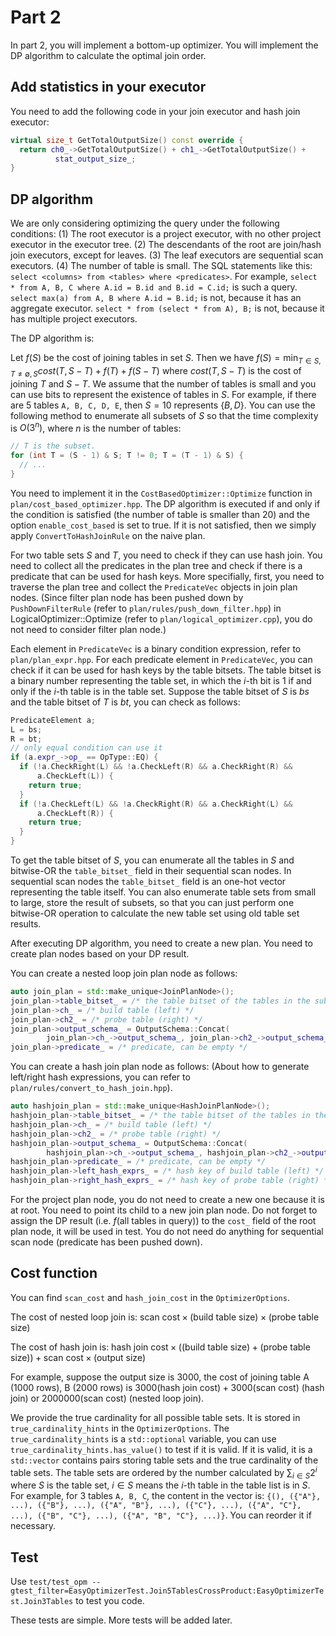 # Part 2

In part 2, you will implement a bottom-up optimizer. You will implement the DP algorithm to calculate the optimal join order.

## Add statistics in your executor

You need to add the following code in your join executor and hash join executor:

```cpp
virtual size_t GetTotalOutputSize() const override {
  return ch0_->GetTotalOutputSize() + ch1_->GetTotalOutputSize() +
          stat_output_size_;
}
```

## DP algorithm

We are only considering optimizing the query under the following conditions: (1) The root executor is a project executor, with no other project executor in the executor tree. (2) The descendants of the root are join/hash join executors, except for leaves. (3) The leaf executors are sequential scan executors. (4) The number of table is small. The SQL statements like this: `select <columns> from <tables> where <predicates>`. For example, `select * from A, B, C where A.id = B.id and B.id = C.id;` is such a query. `select max(a) from A, B where A.id = B.id;` is not, because it has an aggregate executor. `select * from (select * from A), B;` is not, because it has multiple project executors.

The DP algorithm is:

Let $f(S)$ be the cost of joining tables in set $S$. Then we have $f(S)=\min_{T\in S, T\neq \emptyset, S} cost(T, S-T)+f(T)+f(S-T)$ where $cost(T, S-T)$ is the cost of joining $T$ and $S-T$. We assume that the number of tables is small and you can use bits to represent the existence of tables in $S$. For example, if there are 5 tables `A, B, C, D, E`, then $S = 10$ represents $\{B, D\}$. You can use the following method to enumerate all subsets of $S$ so that the time complexity is $O(3^n)$, where $n$ is the number of tables:

```cpp
// T is the subset.
for (int T = (S - 1) & S; T != 0; T = (T - 1) & S) {
  // ...
}
```

You need to implement it in the `CostBasedOptimizer::Optimize` function in `plan/cost_based_optimizer.hpp`. The DP algorithm is executed if and only if the condition is satisfied (the number of table is smaller than 20) and the option `enable_cost_based` is set to true. If it is not satisfied, then we simply apply `ConvertToHashJoinRule` on the naive plan.

For two table sets $S$ and $T$, you need to check if they can use hash join. You need to collect all the predicates in the plan tree and check if there is a predicate that can be used for hash keys. More specifially, first, you need to traverse the plan tree and collect the `PredicateVec` objects in join plan nodes. (Since filter plan node has been pushed down by `PushDownFilterRule` (refer to `plan/rules/push_down_filter.hpp`) in LogicalOptimizer::Optimize (refer to `plan/logical_optimizer.cpp`), you do not need to consider filter plan node.) 

Each element in `PredicateVec` is a binary condition expression, refer to `plan/plan_expr.hpp`. For each predicate element in `PredicateVec`, you can check if it can be used for hash keys by the table bitsets. The table bitset is a binary number representing the table set, in which the $i$-th bit is 1 if and only if the $i$-th table is in the table set. Suppose the table bitset of $S$ is $bs$ and the table bitset of $T$ is $bt$, you can check as follows:

```cpp
PredicateElement a;
L = bs;
R = bt;
// only equal condition can use it
if (a.expr_->op_ == OpType::EQ) {
  if (!a.CheckRight(L) && !a.CheckLeft(R) && a.CheckRight(R) &&
      a.CheckLeft(L)) {
    return true;
  }
  if (!a.CheckLeft(L) && !a.CheckRight(R) && a.CheckRight(L) &&
      a.CheckLeft(R)) {
    return true;
  }
}
```

To get the table bitset of $S$, you can enumerate all the tables in $S$ and bitwise-OR the `table_bitset_` field in their sequential scan nodes. In sequential scan nodes the `table_bitset_` field is an one-hot vector representing the table itself. You can also enumerate table sets from small to large, store the result of subsets, so that you can just perform one bitwise-OR operation to calculate the new table set using old table set results.

After executing DP algorithm, you need to create a new plan. You need to create plan nodes based on your DP result.

You can create a nested loop join plan node as follows:

```cpp
auto join_plan = std::make_unique<JoinPlanNode>();
join_plan->table_bitset_ = /* the table bitset of the tables in the subtree */
join_plan->ch_ = /* build table (left) */
join_plan->ch2_ = /* probe table (right) */
join_plan->output_schema_ = OutputSchema::Concat(
        join_plan->ch_->output_schema_, join_plan->ch2_->output_schema_);
join_plan->predicate_ = /* predicate, can be empty */
```

You can create a hash join plan node as follows: (About how to generate left/right hash expressions, you can refer to `plan/rules/convert_to_hash_join.hpp`).

```cpp
auto hashjoin_plan = std::make_unique<HashJoinPlanNode>();
hashjoin_plan->table_bitset_ = /* the table bitset of the tables in the subtree */
hashjoin_plan->ch_ = /* build table (left) */
hashjoin_plan->ch2_ = /* probe table (right) */
hashjoin_plan->output_schema_ = OutputSchema::Concat(
        hashjoin_plan->ch_->output_schema_, hashjoin_plan->ch2_->output_schema_);
hashjoin_plan->predicate_ = /* predicate, can be empty */
hashjoin_plan->left_hash_exprs_ = /* hash key of build table (left) */
hashjoin_plan->right_hash_exprs_ = /* hash key of probe table (right) */
```

For the project plan node, you do not need to create a new one because it is at root. You need to point its child to a new join plan node. Do not forget to assign the DP result (i.e. $f(\text{all tables in query})$) to the `cost_` field of the root plan node, it will be used in test. You do not need do anything for sequential scan node (predicate has been pushed down).

## Cost function

You can find `scan_cost` and `hash_join_cost` in the `OptimizerOptions`. 

The cost of nested loop join is: $\text{scan cost} \times (\text{build table size}) \times (\text{probe table size})$

The cost of hash join is: $\text{hash join cost} \times ((\text{build table size}) + (\text{probe table size})) + \text{scan cost}\times (\text{output size})$

For example, suppose the output size is 3000, the cost of joining table A (1000 rows), B (2000 rows) is $3000(\text{hash join cost})+3000(\text{scan cost})$ (hash join) or $2000000(\text{scan cost})$ (nested loop join).

We provide the true cardinality for all possible table sets. It is stored in `true_cardinality_hints` in the `OptimizerOptions`. The `true_cardinality_hints` is a `std::optional` variable, you can use `true_cardinality_hints.has_value()` to test if it is valid. If it is valid, it is a `std::vector` contains pairs storing table sets and the true cardinality of the table sets. The table sets are ordered by the number calculated by $\sum_{i\in S} 2^i$ where $S$ is the table set, $i\in S$ means the $i$-th table in the table list is in $S$. For example, for 3 tables `A, B, C`, the content in the vector is: `{(), ({"A"}, ...), ({"B"}, ...), ({"A", "B"}, ...), ({"C"}, ...), ({"A", "C"}, ...), ({"B", "C"}, ...), ({"A", "B", "C"}, ...)}`. You can reorder it if necessary.

## Test

Use `test/test_opm --gtest_filter=EasyOptimizerTest.Join5TablesCrossProduct:EasyOptimizerTest.Join3Tables` to test you code.

These tests are simple. More tests will be added later.

